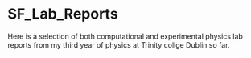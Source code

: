 # SF_Lab_Reports
Here is a selection of both computational and experimental physics lab reports from my third year of physics at Trinity collge Dublin so far.
